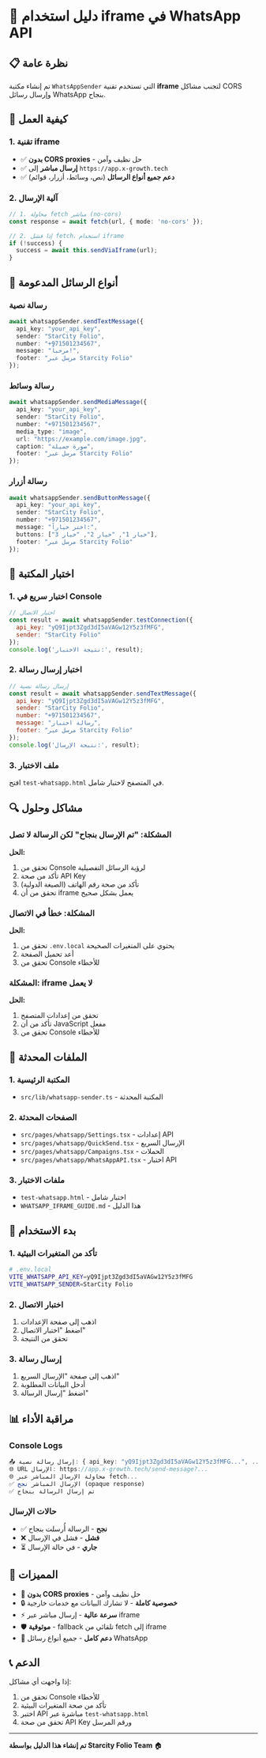 # 🚀 دليل استخدام iframe في WhatsApp API

## 📋 **نظرة عامة**
تم إنشاء مكتبة `WhatsAppSender` التي تستخدم تقنية **iframe** لتجنب مشاكل CORS وإرسال رسائل WhatsApp بنجاح.

## 🔧 **كيفية العمل**

### **1. تقنية iframe**
- ✅ **بدون CORS proxies** - حل نظيف وآمن
- ✅ **إرسال مباشر** إلى `https://app.x-growth.tech`
- ✅ **دعم جميع أنواع الرسائل** (نص، وسائط، أزرار، قوائم)

### **2. آلية الإرسال**
```typescript
// 1. محاولة fetch مباشر (no-cors)
const response = await fetch(url, { mode: 'no-cors' });

// 2. إذا فشل fetch، استخدام iframe
if (!success) {
  success = await this.sendViaIframe(url);
}
```

## 📱 **أنواع الرسائل المدعومة**

### **رسالة نصية**
```typescript
await whatsappSender.sendTextMessage({
  api_key: "your_api_key",
  sender: "StarCity Folio",
  number: "+971501234567",
  message: "مرحباً!",
  footer: "مرسل عبر Starcity Folio"
});
```

### **رسالة وسائط**
```typescript
await whatsappSender.sendMediaMessage({
  api_key: "your_api_key",
  sender: "StarCity Folio",
  number: "+971501234567",
  media_type: "image",
  url: "https://example.com/image.jpg",
  caption: "صورة جميلة",
  footer: "مرسل عبر Starcity Folio"
});
```

### **رسالة أزرار**
```typescript
await whatsappSender.sendButtonMessage({
  api_key: "your_api_key",
  sender: "StarCity Folio",
  number: "+971501234567",
  message: "اختر خياراً:",
  buttons: ["خيار 1", "خيار 2", "خيار 3"],
  footer: "مرسل عبر Starcity Folio"
});
```

## 🧪 **اختبار المكتبة**

### **1. اختبار سريع في Console**
```javascript
// اختبار الاتصال
const result = await whatsappSender.testConnection({
  api_key: "yQ9Ijpt3Zgd3dI5aVAGw12Y5z3fMFG",
  sender: "StarCity Folio"
});
console.log('نتيجة الاختبار:', result);
```

### **2. اختبار إرسال رسالة**
```javascript
// إرسال رسالة نصية
const result = await whatsappSender.sendTextMessage({
  api_key: "yQ9Ijpt3Zgd3dI5aVAGw12Y5z3fMFG",
  sender: "StarCity Folio",
  number: "+971501234567",
  message: "رسالة اختبار",
  footer: "مرسل عبر Starcity Folio"
});
console.log('نتيجة الإرسال:', result);
```

### **3. ملف الاختبار**
افتح `test-whatsapp.html` في المتصفح لاختبار شامل.

## 🔍 **مشاكل وحلول**

### **المشكلة: "تم الإرسال بنجاح" لكن الرسالة لا تصل**
**الحل:**
1. تحقق من Console لرؤية الرسائل التفصيلية
2. تأكد من صحة API Key
3. تأكد من صحة رقم الهاتف (الصيغة الدولية)
4. تحقق من أن iframe يعمل بشكل صحيح

### **المشكلة: خطأ في الاتصال**
**الحل:**
1. تحقق من `.env.local` يحتوي على المتغيرات الصحيحة
2. أعد تحميل الصفحة
3. تحقق من Console للأخطاء

### **المشكلة: iframe لا يعمل**
**الحل:**
1. تحقق من إعدادات المتصفح
2. تأكد من أن JavaScript مفعل
3. تحقق من Console للأخطاء

## 📁 **الملفات المحدثة**

### **1. المكتبة الرئيسية**
- `src/lib/whatsapp-sender.ts` - المكتبة المحدثة

### **2. الصفحات المحدثة**
- `src/pages/whatsapp/Settings.tsx` - إعدادات API
- `src/pages/whatsapp/QuickSend.tsx` - الإرسال السريع
- `src/pages/whatsapp/Campaigns.tsx` - الحملات
- `src/pages/whatsapp/WhatsAppAPI.tsx` - اختبار API

### **3. ملفات الاختبار**
- `test-whatsapp.html` - اختبار شامل
- `WHATSAPP_IFRAME_GUIDE.md` - هذا الدليل

## 🚀 **بدء الاستخدام**

### **1. تأكد من المتغيرات البيئية**
```bash
# .env.local
VITE_WHATSAPP_API_KEY=yQ9Ijpt3Zgd3dI5aVAGw12Y5z3fMFG
VITE_WHATSAPP_SENDER=StarCity Folio
```

### **2. اختبار الاتصال**
1. اذهب إلى صفحة الإعدادات
2. اضغط "اختبار الاتصال"
3. تحقق من النتيجة

### **3. إرسال رسالة**
1. اذهب إلى صفحة "الإرسال السريع"
2. أدخل البيانات المطلوبة
3. اضغط "إرسال الرسالة"

## 📊 **مراقبة الأداء**

### **Console Logs**
```typescript
📤 إرسال رسالة نصية: { api_key: "yQ9Ijpt3Zgd3dI5aVAGw12Y5z3fMFG...", ... }
🌐 URL الإرسال: https://app.x-growth.tech/send-message?...
🌐 محاولة الإرسال المباشر عبر fetch...
✅ الإرسال المباشر نجح (opaque response)
✅ تم إرسال الرسالة بنجاح
```

### **حالات الإرسال**
- ✅ **نجح** - الرسالة أُرسلت بنجاح
- ❌ **فشل** - فشل في الإرسال
- ⏳ **جاري** - في حالة الإرسال

## 🎯 **المميزات**

- 🚫 **بدون CORS proxies** - حل نظيف وآمن
- 🔒 **خصوصية كاملة** - لا تشارك البيانات مع خدمات خارجية
- ⚡ **سرعة عالية** - إرسال مباشر عبر iframe
- 🛡️ **موثوقية** - fallback تلقائي من fetch إلى iframe
- 📱 **دعم كامل** - جميع أنواع رسائل WhatsApp

## 📞 **الدعم**

إذا واجهت أي مشاكل:
1. تحقق من Console للأخطاء
2. تأكد من صحة المتغيرات البيئية
3. اختبر API مباشرة عبر `test-whatsapp.html`
4. تحقق من صحة API Key ورقم المرسل

---

**تم إنشاء هذا الدليل بواسطة Starcity Folio Team** 🏠
